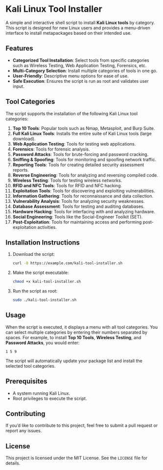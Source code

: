 
# Kali Linux Tool Installer

A simple and interactive shell script to install **Kali Linux tools** by category. 
This script is designed for new Linux users and provides a menu-driven interface to install metapackages based on their intended use.

## Features
- **Categorized Tool Installation**: Select tools from specific categories such as Wireless Testing, Web Application Testing, Forensics, etc.
- **Multi-Category Selection**: Install multiple categories of tools in one go.
- **User-Friendly**: Descriptive menu options for ease of use.
- **Safe Execution**: Ensures the script is run as root and validates user input.

## Tool Categories
The script supports the installation of the following Kali Linux tool categories:
1. **Top 10 Tools**: Popular tools such as Nmap, Metasploit, and Burp Suite.
2. **Full Kali Linux Tools**: Installs the entire suite of Kali Linux tools (large download).
3. **Web Application Testing**: Tools for testing web applications.
4. **Forensics**: Tools for forensic analysis.
5. **Password Attacks**: Tools for brute-forcing and password cracking.
6. **Sniffing & Spoofing**: Tools for monitoring and spoofing network traffic.
7. **Reporting Tools**: Tools for creating detailed security assessment reports.
8. **Reverse Engineering**: Tools for analyzing and reversing compiled code.
9. **Wireless Testing**: Tools for testing wireless networks.
10. **RFID and NFC Tools**: Tools for RFID and NFC hacking.
11. **Exploitation Tools**: Tools for discovering and exploiting vulnerabilities.
12. **Information Gathering**: Tools for reconnaissance and data collection.
13. **Vulnerability Analysis**: Tools for analyzing security weaknesses.
14. **Database Assessment**: Tools for testing and auditing databases.
15. **Hardware Hacking**: Tools for interfacing with and analyzing hardware.
16. **Social Engineering**: Tools like the Social-Engineer Toolkit (SET).
17. **Post-Exploitation**: Tools for maintaining access and performing post-exploitation activities.

## Installation Instructions
1. Download the script:
    ```bash
    curl -O https://example.com/kali-tool-installer.sh
    ```

2. Make the script executable:
    ```bash
    chmod +x kali-tool-installer.sh
    ```

3. Run the script as root:
    ```bash
    sudo ./kali-tool-installer.sh
    ```

## Usage
When the script is executed, it displays a menu with all tool categories. You can select multiple categories by entering their numbers separated by spaces. For example, to install **Top 10 Tools**, **Wireless Testing**, and **Password Attacks**, you would enter:
```
1 5 9
```

The script will automatically update your package list and install the selected tool categories.

## Prerequisites
- A system running Kali Linux.
- Root privileges to execute the script.

## Contributing
If you’d like to contribute to this project, feel free to submit a pull request or report any issues.

## License
This project is licensed under the MIT License. See the `LICENSE` file for details.
